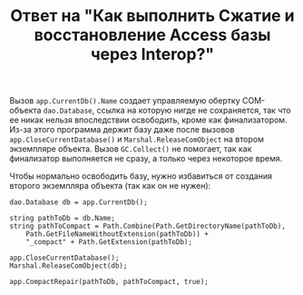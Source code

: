 ﻿---
title: "Ответ на \"Как выполнить Сжатие и восстановление Access базы через Interop?\""
se.owner.user_id: 240512
se.owner.display_name: "MSDN.WhiteKnight"
se.owner.link: "https://ru.stackoverflow.com/users/240512/msdn-whiteknight"
se.answer_id: 848255
se.question_id: 561357
se.post_type: answer
se.score: 1
se.is_accepted: False
---
<p>Вызов <code>app.CurrentDb().Name</code> создает управляемую обертку COM-объекта <code>dao.Database</code>, ссылка на которую нигде не сохраняется, так что ее никак нельзя впоследствии освободить, кроме как финализатором. Из-за этого программа держит базу даже после вызовов <code>app.CloseCurrentDatabase()</code> и <code>Marshal.ReleaseComObject</code> на втором экземпляре объекта. Вызов <code>GC.Collect()</code> не помогает, так как финализатор выполняется не сразу, а только через некоторое время.</p>

<p>Чтобы нормально освободить базу, нужно избавиться от создания второго экземпляра объекта (так как он не нужен):</p>

<pre><code>dao.Database db = app.CurrentDb();

string pathToDb = db.Name;
string pathToCompact = Path.Combine(Path.GetDirectoryName(pathToDb),
    Path.GetFileNameWithoutExtension(pathToDb)) +
    "_compact" + Path.GetExtension(pathToDb);

app.CloseCurrentDatabase();
Marshal.ReleaseComObject(db); 

app.CompactRepair(pathToDb, pathToCompact, true);
</code></pre>
